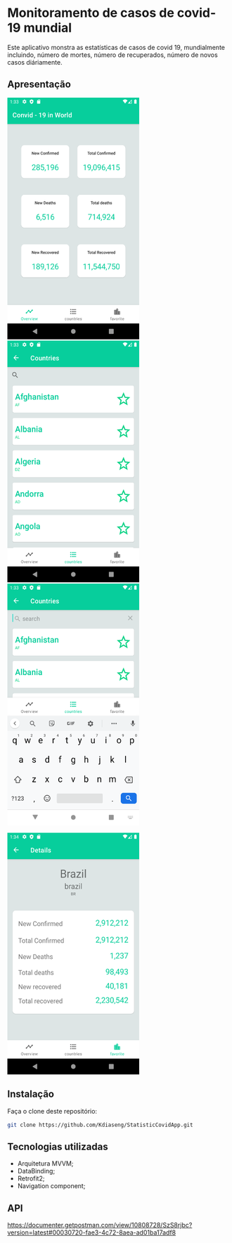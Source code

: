 
# Monitoramento de casos de covid-19 mundial

Este aplicativo monstra as estatísticas de casos de covid 19, mundialmente incluindo, número de mortes, 
número de recuperados, número de novos casos diáriamente.

## Apresentação

<p align="left">
  <img src="screenshot/overview_screen.png" height= "550" width="300"> &nbsp;&nbsp;
  <img src="screenshot/list_coutries_screen.png" height= "550" width="300"> &nbsp;&nbsp;
  <img src="screenshot/search.png" height= "550" width="300">
</p>


<p align="left">
  <img src="screenshot/datails_coutry.png" height= "550" width="300"> &nbsp;&nbsp; 
</p>


## Instalação

Faça o clone deste repositório:
```bash
git clone https://github.com/Kdiaseng/StatisticCovidApp.git
```

## Tecnologias utilizadas
- Arquitetura MVVM;
- DataBinding;
- Retrofit2;
- Navigation component;

## API
https://documenter.getpostman.com/view/10808728/SzS8rjbc?version=latest#00030720-fae3-4c72-8aea-ad01ba17adf8


